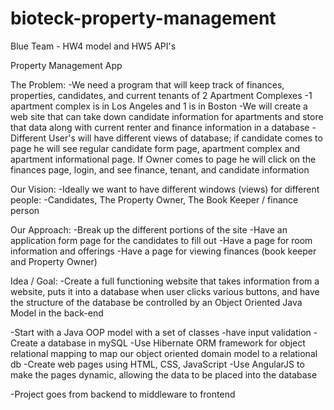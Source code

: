 # bioteck-property-management

Blue Team - HW4 model and HW5 API's


Property Management App 

The Problem:
-We need a program that will keep track of finances, properties, candidates, and current tenants of 2 Apartment Complexes 
-1 apartment complex is in Los Angeles and 1 is in Boston 
-We will create a web site that can take down candidate information for apartments and store that data along with current renter and finance information in a database 
-Different User's will have different views of database; if candidate comes to page he will see regular candidate form page, apartment complex and apartment informational page.
If Owner comes to page he will click on the finances page, login, and see finance, tenant, and candidate information  

Our Vision: 
-Ideally we want to have different windows (views) for different people:
	-Candidates, The Property Owner, The Book Keeper / finance person 
	
Our Approach:
-Break up the different portions of the site 
-Have an application form page for the candidates to fill out 
-Have a page for room information and offerings 
-Have a page for viewing finances (book keeper and Property Owner)


Idea / Goal:
-Create a full functioning website that takes information from a website, puts it into a database when user clicks various buttons, and have the structure of the database be controlled by an Object Oriented Java Model in the back-end 


-Start with a Java OOP model with a set of classes 
	-have input validation
-Create a database in mySQL 
-Use Hibernate ORM framework for object relational mapping to map our object oriented domain model to a relational db
-Create web pages using HTML, CSS, JavaScript
-Use AngularJS to make the pages dynamic, allowing the data to be placed into the database 

-Project goes from backend to middleware to frontend 
